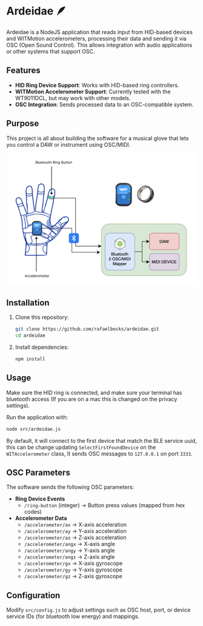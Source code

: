 # Ardeidae 🪶

Ardeidae is a NodeJS application that reads input from HID-based  devices and WITMotion accelerometers, processing their data and sending it via OSC (Open Sound Control). This allows integration with audio applications or other systems that support OSC.

## Features
- **HID Ring Device Support**: Works with HID-based ring controllers.
- **WITMotion Accelerometer Support**: Currently tested with the WT9011DCL, but may work with other models.
- **OSC Integration**: Sends processed data to an OSC-compatible system.

## Purpose

This project is all about building the software for a musical glove that lets you control a DAW or instrument using OSC/MIDI.

![Example of implementation](ardeidae.png)

## Installation
1. Clone this repository:
   ```sh
   git clone https://github.com/rafaelbecks/ardeidae.git
   cd ardeidae
   ```
2. Install dependencies:
   ```sh
   npm install
   ```

## Usage
Make sure the HID ring is connected, and make sure your terminal has bluetooth access (If you are on a mac this is changed on the privacy settings).

Run the application with:
```sh
node src/ardeidae.js
```
By default, it will connect to the first device that match the BLE service uuid, this can be change updating `SelectFirstFoundDevice` on the `WITAccelerometer` class,
It sends OSC messages to `127.0.0.1` on port `3333`.

## OSC Parameters
The software sends the following OSC parameters:
- **Ring Device Events**
  - `/ring-button` (integer) → Button press values (mapped from hex codes)
- **Accelerometer Data**
  - `/accelerometer/ax` → X-axis acceleration
  - `/accelerometer/ay` → Y-axis acceleration
  - `/accelerometer/az` → Z-axis acceleration
  - `/accelerometer/angx` → X-axis angle
  - `/accelerometer/angy` → Y-axis angle
  - `/accelerometer/angz` → Z-axis angle
  - `/accelerometer/gx` → X-axis gyroscope
  - `/accelerometer/gy` → Y-axis gyroscope
  - `/accelerometer/gz` → Z-axis gyroscope

## Configuration
Modify `src/config.js` to adjust settings such as OSC host, port, or device service IDs (for bluetooth low energy) and mappings.
